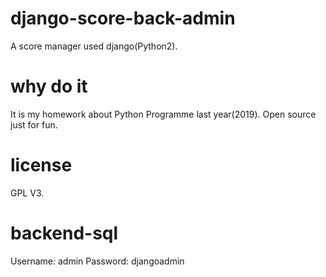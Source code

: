 # django-score-back-admin
A score manager used django(Python2).

# why do it
It is my homework about Python Programme last year(2019). Open source just for fun.

# license
GPL V3.

# backend-sql
Username: admin
Password: djangoadmin
